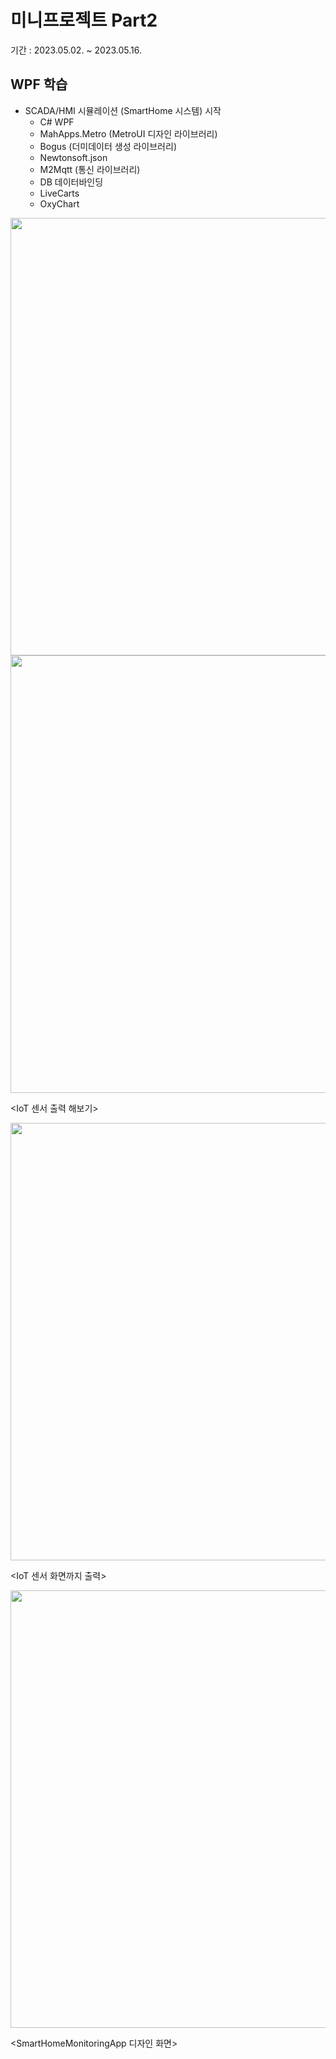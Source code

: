 # 미니프로젝트 Part2
기간 : 2023.05.02. ~ 2023.05.16.

## WPF 학습
- SCADA/HMI 시뮬레이션 (SmartHome 시스템) 시작
	- C# WPF 
	- MahApps.Metro (MetroUI 디자인 라이브러리)
	- Bogus (더미데이터 생성 라이브러리)
	- Newtonsoft.json
	- M2Mqtt (통신 라이브러리)
	- DB 데이터바인딩
	- LiveCarts
	- OxyChart
	
	
<img src="https://raw.githubusercontent.com/kimjihyeon-angela/miniprojects/main/images/BogusTestApp.gif" width="700"/>

<BogusTestApp>

<img src="https://raw.githubusercontent.com/kimjihyeon-angela/miniprojects/main/images/FakeIotDeviceApp_ing.gif" width="700"/>

<IoT 센서 출력 해보기>


<img src="https://raw.githubusercontent.com/kimjihyeon-angela/miniprojects/main/images/FakeIotDeviceApp.gif" width="700"/>

<IoT 센서 화면까지 출력>


<img src="https://raw.githubusercontent.com/kimjihyeon-angela/miniprojects/main/images/SmartHomeMonitoringApp_Design.PNG" width="700"/>

<SmartHomeMonitoringApp 디자인 화면>